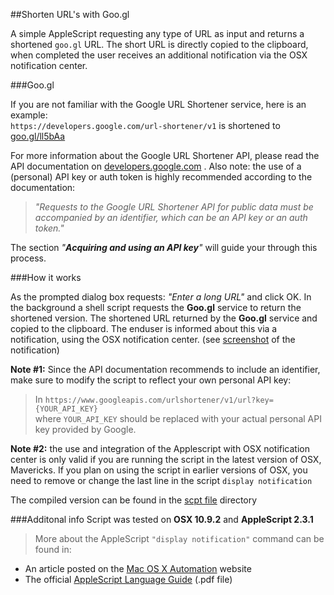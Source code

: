 ##Shorten URL's with Goo.gl

A simple AppleScript requesting any type of URL as input and returns a shortened `goo.gl` URL. The short URL is directly copied to the clipboard, when completed the user receives an additional notification via the OSX notification center. 

###Goo.gl

If you are not familiar with the Google URL Shortener service, here is an example:  
`https://developers.google.com/url-shortener/v1` is shortened to [goo.gl/ll5bAa](http://goo.gl/ll5bAa)  

For more information about the Google URL Shortener API, please read the API documentation on  [developers.google.com](https://developers.google.com/url-shortener/v1/getting_started) . Also note: the use of a (personal) API key or auth token is highly recommended according to the documentation: 
> _"Requests to the Google URL Shortener API for public data must be accompanied by an identifier, which can be an API key or an auth token."_  
     
The section _"**Acquiring and using an API key**"_ will guide your through this process.
  
 
###How it works

As the prompted dialog box requests: _"Enter a long URL"_ and click OK. In the background a shell script requests the **Goo.gl** service to return the shortened version.
The shortened URL returned by the **Goo.gl** service and copied to the clipboard. The enduser is informed about this via a notification, using the OSX notification center. (see [screenshot](http://cl.ly/T5rA) of the notification)
  
**Note #1:** Since the API documentation recommends to include an identifier, make sure to modify the script to reflect your own personal API key:   
> In `https://www.googleapis.com/urlshortener/v1/url?key={YOUR_API_KEY}`   
where `YOUR_API_KEY` should be replaced with your actual personal API key provided by Google.  

**Note #2:** the use and integration of the Applescript with OSX notification center is only valid if you are running the script in the latest version of OSX, Mavericks. If you plan on using the script in earlier versions of OSX, you need to remove or change the last line in the script `display notification` 
 
The compiled version can be found in the [scpt file](https://github.com/nrollr/applescript/tree/master/shorten_URL/Goo.gl%20URL%20Shortener/scpt%20file) directory

 

###Additonal info
Script was tested on **OSX 10.9.2** and **AppleScript 2.3.1** 
 
> More about the AppleScript `"display notification"` command can be found in: 
> 
* An article posted on the [Mac OS X Automation](http://macosxautomation.com/mavericks/notifications/01.html) website
* The official [AppleScript Language Guide](https://developer.apple.com/library/mac/documentation/applescript/conceptual/applescriptlangguide/AppleScriptLanguageGuide.pdf) (.pdf file)

